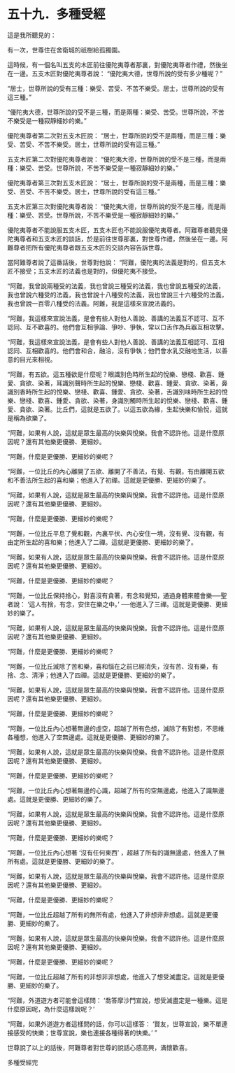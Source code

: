 # 五十九．多種受經

這是我所聽見的：

有一次，世尊住在舍衛城的祇樹給孤獨園。

這時候，有一個名叫五支的木匠前往優陀夷尊者那裏，對優陀夷尊者作禮，然後坐在一邊。五支木匠對優陀夷尊者說： “優陀夷大德，世尊所說的受有多少種呢？”

“居士，世尊所說的受有三種：樂受、苦受、不苦不樂受。居士，世尊所說的受有這三種。”

“優陀夷大德，世尊所說的受不是三種，而是兩種：樂受、苦受。世尊所說，不苦不樂受是一種寂靜細妙的樂。”

優陀夷尊者第二次對五支木匠說： “居士，世尊所說的受不是兩種，而是三種：樂受、苦受、不苦不樂受。居士，世尊所說的受有這三種。”

五支木匠第二次對優陀夷尊者說： “優陀夷大德，世尊所說的受不是三種，而是兩種：樂受、苦受。世尊所說，不苦不樂受是一種寂靜細妙的樂。”

優陀夷尊者第三次對五支木匠說： “居士，世尊所說的受不是兩種，而是三種：樂受、苦受、不苦不樂受。居士，世尊所說的受有這三種。”

五支木匠第三次對優陀夷尊者說： “優陀夷大德，世尊所說的受不是三種，而是兩種：樂受、苦受。世尊所說，不苦不樂受是一種寂靜細妙的樂。”

優陀夷尊者不能說服五支木匠，五支木匠也不能說服優陀夷尊者。阿難尊者聽見優陀夷尊者和五支木匠的談話，於是前往世尊那裏，對世尊作禮，然後坐在一邊。阿難尊者把所有優陀夷尊者跟五支木匠的交談內容告訴世尊。

當阿難尊者說了這番話後，世尊對他說： “阿難，優陀夷的法義是對的，但五支木匠不接受；五支木匠的法義也是對的，但優陀夷不接受。

“阿難，我曾說兩種受的法義，我也曾說三種受的法義，我也曾說五種受的法義，我也曾說六種受的法義，我也曾說十八種受的法義，我也曾說三十六種受的法義，我也曾說一百零八種受的法義。阿難，我是這樣來宣說法義的。

“阿難，我這樣來宣說法義，是會有些人對他人善說、善講的法義互不認可、互不認同、互不歡喜的。他們會互相爭論、爭吵、爭執，常以口舌作為兵器互相攻擊。

“阿難，我這樣來宣說法義，是會有些人對他人善說、善講的法義互相認可、互相認同、互相歡喜的。他們會和合，融洽，沒有爭執；他們會水乳交融地生活，以善意的目光來相視。

“阿難，有五欲。這五種欲是什麼呢？眼識別色時所生起的悅樂、戀棧、歡喜、鍾愛、貪欲、染著，耳識別聲時所生起的悅樂、戀棧、歡喜、鍾愛、貪欲、染著，鼻識別香時所生起的悅樂、戀棧、歡喜、鍾愛、貪欲、染著，舌識別味時所生起的悅樂、戀棧、歡喜、鍾愛、貪欲、染著，身識別觸時所生起的悅樂、戀棧、歡喜、鍾愛、貪欲、染著。比丘們，這就是五欲了。以這五欲為緣，生起快樂和愉悅，這就是稱為欲樂了。

“阿難，如果有人說，這就是眾生最高的快樂與悅樂。我會不認許他。這是什麼原因呢？還有其他樂更優勝、更細妙。

“阿難，什麼是更優勝、更細妙的樂呢？

“阿難，一位比丘的內心離開了五欲、離開了不善法，有覺、有觀，有由離開五欲和不善法所生起的喜和樂；他進入了初禪。這就是更優勝、更細妙的樂了。

“阿難，如果有人說，這就是眾生最高的快樂與悅樂。我會不認許他。這是什麼原因呢？還有其他樂更優勝、更細妙。

“阿難，什麼是更優勝、更細妙的樂呢？

“阿難，一位比丘平息了覺和觀，內裏平伏、內心安住一境，沒有覺、沒有觀，有由定所生起的喜和樂；他進入了二禪。這就是更優勝、更細妙的樂了。

“阿難，如果有人說，這就是眾生最高的快樂與悅樂。我會不認許他。這是什麼原因呢？還有其他樂更優勝、更細妙。

“阿難，什麼是更優勝、更細妙的樂呢？

“阿難，一位比丘保持捨心，對喜沒有貪著，有念和覺知，通過身體來體會樂──聖者說： ‘這人有捨，有念，安住在樂之中。’ ──他進入了三禪。這就是更優勝、更細妙的樂了。

“阿難，如果有人說，這就是眾生最高的快樂與悅樂。我會不認許他。這是什麼原因呢？還有其他樂更優勝、更細妙。

“阿難，什麼是更優勝、更細妙的樂呢？

“阿難，一位比丘滅除了苦和樂，喜和惱在之前已經消失，沒有苦、沒有樂，有捨、念、清淨；他進入了四禪。這就是更優勝、更細妙的樂了。

“阿難，如果有人說，這就是眾生最高的快樂與悅樂。我會不認許他。這是什麼原因呢？還有其他樂更優勝、更細妙。

“阿難，什麼是更優勝、更細妙的樂呢？

“阿難，一位比丘內心想著無邊的虛空，超越了所有色想，滅除了有對想，不思維各種想，他進入了空無邊處。這就是更優勝、更細妙的樂了。

“阿難，如果有人說，這就是眾生最高的快樂與悅樂。我會不認許他。這是什麼原因呢？還有其他樂更優勝、更細妙。

“阿難，什麼是更優勝、更細妙的樂呢？

“阿難，一位比丘內心想著無邊的心識，超越了所有的空無邊處，他進入了識無邊處。這就是更優勝、更細妙的樂了。

“阿難，如果有人說，這就是眾生最高的快樂與悅樂。我會不認許他。這是什麼原因呢？還有其他樂更優勝、更細妙。

“阿難，什麼是更優勝、更細妙的樂呢？

“阿難，一位比丘內心想著 ‘沒有任何東西’ ，超越了所有的識無邊處，他進入了無所有處。這就是更優勝、更細妙的樂了。

“阿難，如果有人說，這就是眾生最高的快樂與悅樂。我會不認許他。這是什麼原因呢？還有其他樂更優勝、更細妙。

“阿難，什麼是更優勝、更細妙的樂呢？

“阿難，一位比丘超越了所有的無所有處，他進入了非想非非想處。這就是更優勝、更細妙的樂了。

“阿難，如果有人說，這就是眾生最高的快樂與悅樂。我會不認許他。這是什麼原因呢？還有其他樂更優勝、更細妙。

“阿難，什麼是更優勝、更細妙的樂呢？

“阿難，一位比丘超越了所有的非想非非想處，他進入了想受滅盡定。這就是更優勝、更細妙的樂了。

“阿難，外道遊方者可能會這樣問： ‘喬答摩沙門宣說，想受滅盡定是一種樂。這是什麼原因呢，為什麼這樣說呢？’

“阿難，如果外道遊方者這樣問的話，你可以這樣答： ‘賢友，世尊宣說，樂不單連接感受的快樂；世尊宣說，樂也連接各種得著的快樂。’ ”

世尊說了以上的話後，阿難尊者對世尊的說話心感高興，滿懷歡喜。

多種受經完
